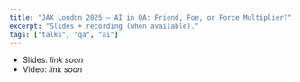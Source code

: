 ```yaml
---
title: "JAX London 2025 — AI in QA: Friend, Foe, or Force Multiplier?"
excerpt: "Slides + recording (when available)."
tags: ["talks", "qa", "ai"]
---
```

- Slides: _link soon_
- Video: _link soon_
